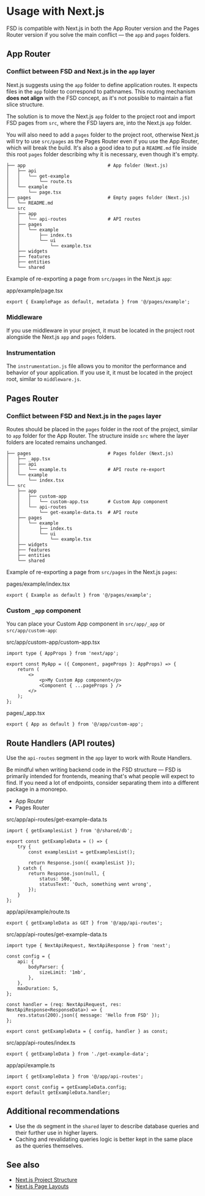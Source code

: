 # Usage with Next.js

FSD is compatible with Next.js in both the App Router version and the Pages Router version if you solve the main conflict — the `app` and `pages` folders.

## App Router[​](#app-router "Sarlavhaga to'g'ridan-to'g'ri havola")

### Conflict between FSD and Next.js in the `app` layer[​](#conflict-between-fsd-and-nextjs-in-the-app-layer "Sarlavhaga to'g'ridan-to'g'ri havola")

Next.js suggests using the `app` folder to define application routes. It expects files in the `app` folder to correspond to pathnames. This routing mechanism **does not align** with the FSD concept, as it's not possible to maintain a flat slice structure.

The solution is to move the Next.js `app` folder to the project root and import FSD pages from `src`, where the FSD layers are, into the Next.js `app` folder.

You will also need to add a `pages` folder to the project root, otherwise Next.js will try to use `src/pages` as the Pages Router even if you use the App Router, which will break the build. It's also a good idea to put a `README.md` file inside this root `pages` folder describing why it is necessary, even though it's empty.

```
├── app                              # App folder (Next.js)
│   ├── api
│   │   └── get-example
│   │       └── route.ts
│   └── example
│       └── page.tsx
├── pages                            # Empty pages folder (Next.js)
│   └── README.md
└── src
    ├── app
    │   └── api-routes               # API routes
    ├── pages
    │   └── example
    │       ├── index.ts
    │       └── ui
    │           └── example.tsx
    ├── widgets
    ├── features
    ├── entities
    └── shared
```

Example of re-exporting a page from `src/pages` in the Next.js `app`:

app/example/page.tsx

```
export { ExamplePage as default, metadata } from '@/pages/example';
```

### Middleware[​](#middleware "Sarlavhaga to'g'ridan-to'g'ri havola")

If you use middleware in your project, it must be located in the project root alongside the Next.js `app` and `pages` folders.

### Instrumentation[​](#instrumentation "Sarlavhaga to'g'ridan-to'g'ri havola")

The `instrumentation.js` file allows you to monitor the performance and behavior of your application. If you use it, it must be located in the project root, similar to `middleware.js`.

## Pages Router[​](#pages-router "Sarlavhaga to'g'ridan-to'g'ri havola")

### Conflict between FSD and Next.js in the `pages` layer[​](#conflict-between-fsd-and-nextjs-in-the-pages-layer "Sarlavhaga to'g'ridan-to'g'ri havola")

Routes should be placed in the `pages` folder in the root of the project, similar to `app` folder for the App Router. The structure inside `src` where the layer folders are located remains unchanged.

```
├── pages                            # Pages folder (Next.js)
│   ├── _app.tsx
│   ├── api
│   │   └── example.ts               # API route re-export
│   └── example
│       └── index.tsx
└── src
    ├── app
    │   ├── custom-app
    │   │   └── custom-app.tsx       # Custom App component
    │   └── api-routes
    │       └── get-example-data.ts  # API route
    ├── pages
    │   └── example
    │       ├── index.ts
    │       └── ui
    │           └── example.tsx
    ├── widgets
    ├── features
    ├── entities
    └── shared
```

Example of re-exporting a page from `src/pages` in the Next.js `pages`:

pages/example/index.tsx

```
export { Example as default } from '@/pages/example';
```

### Custom `_app` component[​](#custom-_app-component "Sarlavhaga to'g'ridan-to'g'ri havola")

You can place your Custom App component in `src/app/_app` or `src/app/custom-app`:

src/app/custom-app/custom-app.tsx

```
import type { AppProps } from 'next/app';

export const MyApp = ({ Component, pageProps }: AppProps) => {
    return (
        <>
            <p>My Custom App component</p>
            <Component { ...pageProps } />
        </>
    );
};
```

pages/\_app.tsx

```
export { App as default } from '@/app/custom-app';
```

## Route Handlers (API routes)[​](#route-handlers-api-routes "Sarlavhaga to'g'ridan-to'g'ri havola")

Use the `api-routes` segment in the `app` layer to work with Route Handlers.

Be mindful when writing backend code in the FSD structure — FSD is primarily intended for frontends, meaning that's what people will expect to find. If you need a lot of endpoints, consider separating them into a different package in a monorepo.

* App Router
* Pages Router

src/app/api-routes/get-example-data.ts

```
import { getExamplesList } from '@/shared/db';

export const getExampleData = () => {
    try {
        const examplesList = getExamplesList();

        return Response.json({ examplesList });
    } catch {
        return Response.json(null, {
            status: 500,
            statusText: 'Ouch, something went wrong',
        });
    }
};
```

app/api/example/route.ts

```
export { getExampleData as GET } from '@/app/api-routes';
```

src/app/api-routes/get-example-data.ts

```
import type { NextApiRequest, NextApiResponse } from 'next';

const config = {
    api: {
        bodyParser: {
            sizeLimit: '1mb',
        },
    },
    maxDuration: 5,
};

const handler = (req: NextApiRequest, res: NextApiResponse<ResponseData>) => {
    res.status(200).json({ message: 'Hello from FSD' });
};

export const getExampleData = { config, handler } as const;
```

src/app/api-routes/index.ts

```
export { getExampleData } from './get-example-data';
```

app/api/example.ts

```
import { getExampleData } from '@/app/api-routes';

export const config = getExampleData.config;
export default getExampleData.handler;
```

## Additional recommendations[​](#additional-recommendations "Sarlavhaga to'g'ridan-to'g'ri havola")

* Use the `db` segment in the `shared` layer to describe database queries and their further use in higher layers.
* Caching and revalidating queries logic is better kept in the same place as the queries themselves.

## See also[​](#see-also "Sarlavhaga to'g'ridan-to'g'ri havola")

* [Next.js Project Structure](https://nextjs.org/docs/app/getting-started/project-structure)
* [Next.js Page Layouts](https://nextjs.org/docs/app/getting-started/layouts-and-pages)
